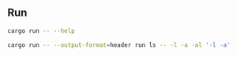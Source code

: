 ## Run

```bash
cargo run -- --help
```

```bash
cargo run -- --output-format=header run ls -- -l -a -al '-l -a'
```

